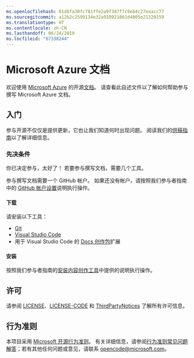 ```yaml
---
ms.openlocfilehash: 01d6fa30fc781ffe2a9f387f7c9eb4c27eaacc77
ms.sourcegitcommit: a12b2c2599134e32a910921861d4805e21320159
ms.translationtype: HT
ms.contentlocale: zh-CN
ms.lasthandoff: 06/24/2019
ms.locfileid: "67338244"
---
```

# <a name="microsoft-azure-documentation"></a>Microsoft Azure 文档

欢迎使用 [Microsoft Azure](https://azure.microsoft.com) 的开源[文档](https://docs.microsoft.com/azure)。 请查看此自述文件以了解如何帮助参与撰写 Microsoft Azure 文档。

## <a name="getting-started"></a>入门

参与开源不仅仅是提供更新，它也让我们知道何时出现问题。 阅读我们的[供稿指南](CONTRIBUTING.md)以了解详细信息。

### <a name="prerequisites"></a>先决条件

你已决定参与，太好了！ 若要参与撰写文档，需要几个工具。

参与撰写文档需要一个 GitHub 帐户。 如果还没有帐户，请按照我们参与者指南中的 [GitHub 帐户设置](https://docs.microsoft.com/contribute/get-started-setup-github)说明执行操作。

#### <a name="download"></a>下载

请安装以下工具：

* [Git](https://git-scm.com/download)
* [Visual Studio Code](https://code.visualstudio.com/Download)
* 用于 Visual Studio Code 的 [Docs 创作包](https://marketplace.visualstudio.com/items?itemName=docsmsft.docs-authoring-pack)扩展

#### <a name="install"></a>安装

按照我们参与者指南的[安装内容创作工具](https://docs.microsoft.com/contribute/get-started-setup-tools)中提供的说明执行操作。

## <a name="license"></a>许可

请参阅 [LICENSE](LICENSE)、[LICENSE-CODE](LICENSE-CODE) 和 [ThirdPartyNotices](ThirdPartyNotices.md) 了解所有许可信息。

## <a name="code-of-conduct"></a>行为准则

本项目采用 [Microsoft 开源行为准则](https://opensource.microsoft.com/codeofconduct/)。
有关详细信息，请参阅[行为准则常见问题解答](https://opensource.microsoft.com/codeofconduct/faq/)；若有其他任何问题或意见，请联系 [opencode@microsoft.com](mailto:opencode@microsoft.com)。
